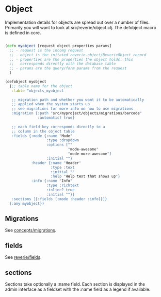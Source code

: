 # Object

Implementation details for objects are spread out over a number of files. Primarily you will want to look at src/reverie/object.clj. The defobject macro is defined in core.


```clojure

(defn myobject [request object properties params]
  ;; - request is the incomg request
  ;; - object is the initated reverie.object/ReverieObject record
  ;; - properties are the properties the object holds. this 
  ;;   corresponds directly with the database table
  ;; - params are the query/form params from the request
  )

(defobject myobject
  {;; table name for the object
   :table "objects_myobject
   
   ;; migration path and whether you want it to be automatically
   ;; applied when the system starts up
   ;; see migrations for more info on how to use migrations
   :migration {:path "src/myproject/objects/migrations/barcode"
               :automatic? true}
               
   ;; each field key corresponds directly to a 
   ;; column in the object table
   :fields {:mode {:name "Mode"
                   :type :dropdown
                   :options ["" 
                             "mode-awesome"
                             "mode-more-awesome"]
                   :initial ""}
            :header {:name "Header"
                     :type :text
                     :initial ""
                     :help "Help text that shows up"}
            :info {:name "Info"
                   :type :richtext
                   :inline? true
                   :initial ""}}
   :sections [{:fields [:mode :header :info]}]}
  {:any myobject})

```


## Migrations

See [concepts/migrations](../concepts/migrations.md).

## fields

See [reverie/fields](fields.md).


## sections

Sections take optionally a :name field. Each section is displayed in the admin interface as a fieldset with the :name field as a legend if available.
